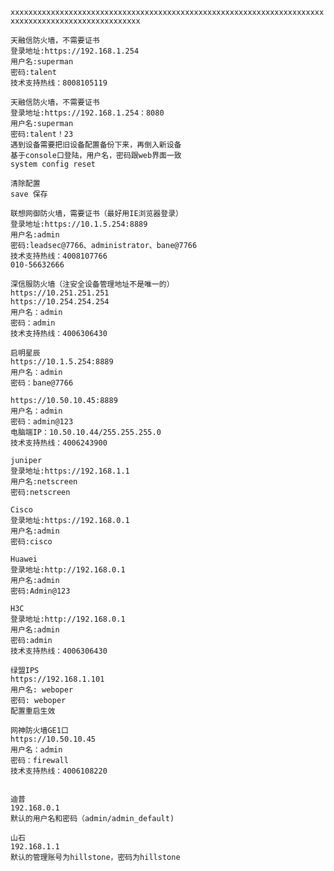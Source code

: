 `xxxxxxxxxxxxxxxxxxxxxxxxxxxxxxxxxxxxxxxxxxxxxxxxxxxxxxxxxxxxxxxxxxxxxxxxxxxxxxxxxxxxxxxxxxxxxxxxxxx`

    
        
    天融信防火墙，不需要证书
    登录地址:https://192.168.1.254
    用户名:superman
    密码:talent
    技术支持热线：8008105119

    天融信防火墙，不需要证书
    登录地址:https://192.168.1.254：8080
    用户名:superman
    密码:talent！23
    遇到设备需要把旧设备配置备份下来，再倒入新设备
    基于console口登陆，用户名，密码跟web界面一致
    system config reset 

    清除配置
    save 保存

    联想网御防火墙，需要证书（最好用IE浏览器登录）
    登录地址:https://10.1.5.254:8889
    用户名:admin
    密码:leadsec@7766、administrator、bane@7766
    技术支持热线：4008107766
    010-56632666

    深信服防火墙（注安全设备管理地址不是唯一的）
    https://10.251.251.251
    https://10.254.254.254
    用户名：admin
    密码：admin
    技术支持热线：4006306430

    启明星辰
    https://10.1.5.254:8889     
    用户名：admin
    密码：bane@7766

    https://10.50.10.45:8889
    用户名：admin
    密码：admin@123
    电脑端IP：10.50.10.44/255.255.255.0
    技术支持热线：4006243900

    juniper
    登录地址:https://192.168.1.1
    用户名:netscreen
    密码:netscreen

    Cisco
    登录地址:https://192.168.0.1
    用户名:admin
    密码:cisco

    Huawei
    登录地址:http://192.168.0.1
    用户名:admin
    密码:Admin@123

    H3C
    登录地址:http://192.168.0.1
    用户名:admin
    密码:admin
    技术支持热线：4006306430

    绿盟IPS
    https://192.168.1.101
    用户名: weboper
    密码: weboper
    配置重启生效

    网神防火墙GE1口
    https://10.50.10.45
    用户名：admin
    密码：firewall
    技术支持热线：4006108220


    迪普
    192.168.0.1
    默认的用户名和密码（admin/admin_default)

    山石
    192.168.1.1
    默认的管理账号为hillstone，密码为hillstone
